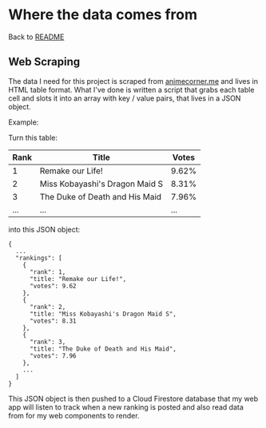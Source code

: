 # Where the data comes from

Back to [README](../README.md)

## Web Scraping

The data I need for this project is scraped from [animecorner.me](https://animecorner.me/category/anime-corner/rankings/) and lives in HTML table format. What I've done is written a script that grabs each table cell and slots it into an array with key / value pairs, that lives in a JSON object.

Example:

Turn this table:

| **Rank** | **Title**                      | **Votes** |
| -------- | ------------------------------ | --------- |
| 1        | Remake our Life!               | 9.62%     |
| 2        | Miss Kobayashi's Dragon Maid S | 8.31%     |
| 3        | The Duke of Death and His Maid | 7.96%     |
| ...      | ...                            | ...       |

into this JSON object:

```
{
  ...
  "rankings": [
    {
      "rank": 1,
      "title: "Remake our Life!",
      "votes": 9.62
    },
    {
      "rank": 2,
      "title: "Miss Kobayashi's Dragon Maid S",
      "votes": 8.31
    },
    {
      "rank": 3,
      "title: "The Duke of Death and His Maid",
      "votes": 7.96
    },
    ...
  ]
}
```

This JSON object is then pushed to a Cloud Firestore database that my web app will listen to track when a new ranking is posted and also read data from for my web components to render.
